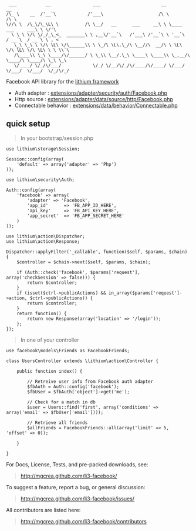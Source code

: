 	
	 ___           __                ___                       __                      __         
	/\_ \    __  /'__`\            /'___\                     /\ \                    /\ \        
	\//\ \  /\_\/\_\L\ \          /\ \__/   __      ___     __\ \ \____    ___     ___\ \ \/'\    
	  \ \ \ \/\ \/_/_\_<_  _______\ \ ,__\/'__`\   /'___\ /'__`\ \ '__`\  / __`\  / __`\ \ , <    
	   \_\ \_\ \ \/\ \L\ \/\______\\ \ \_/\ \L\.\_/\ \__//\  __/\ \ \L\ \/\ \L\ \/\ \L\ \ \ \\`\  
	   /\____\\ \_\ \____/\/______/ \ \_\\ \__/.\_\ \____\ \____\\ \_,__/\ \____/\ \____/\ \_\ \_\
	   \/____/ \/_/\/___/            \/_/ \/__/\/_/\/____/\/____/ \/___/  \/___/  \/___/  \/_/\/_/
																								  
																								  
Facebook API library for the [lithium framework](http://github.com/UnionOfRAD/lithium)

* Auth adapter : [extensions/adapter/security/auth/Facebook.php](https://github.com/mgcrea/li3_facebook/blob/master/extensions/adapter/security/auth/Facebook.php)
* Http source : [extensions/adapter/data/source/http/Facebook.php](https://github.com/mgcrea/li3_facebook/blob/master/extensions/adapter/data/source/http/Facebook.php)
* Connectable behavior : [extensions/data/behavior/Connectable.php](https://github.com/mgcrea/li3_facebook/blob/master/extensions/data/behavior/Connectable.php)

## quick setup

> In your bootstrap/session.php

	use lithium\storage\Session;

	Session::config(array(
		'default' => array('adapter' => 'Php')
	));
	
	use lithium\security\Auth;

	Auth::config(array(
		'facebook' => array(
			'adapter' => 'Facebook',
			'app_id'      => 'FB_APP_ID_HERE',
			'api_key'     => 'FB_API_KEY_HERE',
			'app_secret'  => 'FB_APP_SECRET_HERE'
		)
	));

	use lithium\action\Dispatcher;
	use lithium\action\Response;

	Dispatcher::applyFilter('_callable', function($self, $params, $chain) {
		$controller = $chain->next($self, $params, $chain);
		
		if (Auth::check('facebook', $params['request'], array('checkSession' => false))) {
			return $controller;
		}
		if (isset($ctrl->publicActions) && in_array($params['request']->action, $ctrl->publicActions)) {
			return $controller;
		}
		return function() {
			return new Response(array('location' => '/login'));
		};
	});

> In one of your controller

	use facebook\models\Friends as FacebookFriends;

	class UsersController extends \lithium\action\Controller {
		
		public function index() {
			
			// Retreive user info from Facebook auth adapter
			$fbAuth = Auth::config('facebook');
			$fbUser = $fbAuth['object']->get('me');
			
			// Check for a match in db
			$user = Users::find('first', array('conditions' => array('email' => $fbUser['email'])));
			
			// Retrieve all friends
			$allFriends = FacebookFriends::all(array('limit' => 5, 'offset' => 0));
			
		}

	}

For Docs, License, Tests, and pre-packed downloads, see:

> http://mgcrea.github.com/li3-facebook/

To suggest a feature, report a bug, or general discussion:

> http://mgcrea.github.com/li3-facebook/issues/

All contributors are listed here:

> http://mgcrea.github.com/li3-facebook/contributors